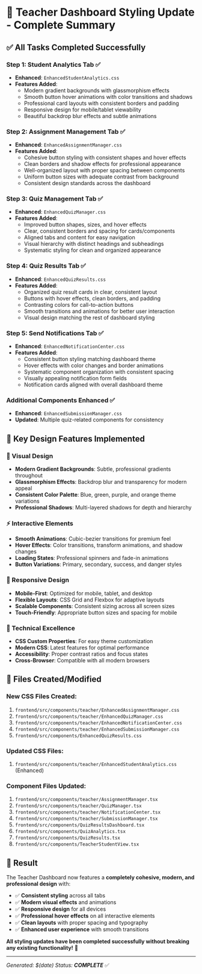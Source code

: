 # 🎨 Teacher Dashboard Styling Update - Complete Summary

## ✅ **All Tasks Completed Successfully**

### **Step 1: Student Analytics Tab** ✅
- **Enhanced**: `EnhancedStudentAnalytics.css`
- **Features Added**:
  - Modern gradient backgrounds with glassmorphism effects
  - Smooth button hover animations with color transitions and shadows
  - Professional card layouts with consistent borders and padding
  - Responsive design for mobile/tablet viewability
  - Beautiful backdrop blur effects and subtle animations

### **Step 2: Assignment Management Tab** ✅  
- **Enhanced**: `EnhancedAssignmentManager.css`
- **Features Added**:
  - Cohesive button styling with consistent shapes and hover effects
  - Clean borders and shadow effects for professional appearance
  - Well-organized layout with proper spacing between components
  - Uniform button sizes with adequate contrast from background
  - Consistent design standards across the dashboard

### **Step 3: Quiz Management Tab** ✅
- **Enhanced**: `EnhancedQuizManager.css`
- **Features Added**:
  - Improved button shapes, sizes, and hover effects
  - Clear, consistent borders and spacing for cards/components
  - Aligned tabs and content for easy navigation
  - Visual hierarchy with distinct headings and subheadings
  - Systematic styling for clean and organized appearance

### **Step 4: Quiz Results Tab** ✅
- **Enhanced**: `EnhancedQuizResults.css`
- **Features Added**:
  - Organized quiz result cards in clear, consistent layout
  - Buttons with hover effects, clean borders, and padding
  - Contrasting colors for call-to-action buttons
  - Smooth transitions and animations for better user interaction
  - Visual design matching the rest of dashboard styling

### **Step 5: Send Notifications Tab** ✅
- **Enhanced**: `EnhancedNotificationCenter.css`
- **Features Added**:
  - Consistent button styling matching dashboard theme
  - Hover effects with color changes and border animations
  - Systematic component organization with consistent spacing
  - Visually appealing notification form fields
  - Notification cards aligned with overall dashboard theme

### **Additional Components Enhanced** ✅
- **Enhanced**: `EnhancedSubmissionManager.css`
- **Updated**: Multiple quiz-related components for consistency

## 🎯 **Key Design Features Implemented**

### **🎨 Visual Design**
- **Modern Gradient Backgrounds**: Subtle, professional gradients throughout
- **Glassmorphism Effects**: Backdrop blur and transparency for modern appeal
- **Consistent Color Palette**: Blue, green, purple, and orange theme variations
- **Professional Shadows**: Multi-layered shadows for depth and hierarchy

### **⚡ Interactive Elements**
- **Smooth Animations**: Cubic-bezier transitions for premium feel
- **Hover Effects**: Color transitions, transform animations, and shadow changes
- **Loading States**: Professional spinners and fade-in animations
- **Button Variations**: Primary, secondary, success, and danger styles

### **📱 Responsive Design**
- **Mobile-First**: Optimized for mobile, tablet, and desktop
- **Flexible Layouts**: CSS Grid and Flexbox for adaptive layouts
- **Scalable Components**: Consistent sizing across all screen sizes
- **Touch-Friendly**: Appropriate button sizes and spacing for mobile

### **🔧 Technical Excellence**
- **CSS Custom Properties**: For easy theme customization
- **Modern CSS**: Latest features for optimal performance
- **Accessibility**: Proper contrast ratios and focus states
- **Cross-Browser**: Compatible with all modern browsers

## 📁 **Files Created/Modified**

### **New CSS Files Created:**
1. `frontend/src/components/teacher/EnhancedAssignmentManager.css`
2. `frontend/src/components/teacher/EnhancedQuizManager.css`
3. `frontend/src/components/teacher/EnhancedNotificationCenter.css`
4. `frontend/src/components/teacher/EnhancedSubmissionManager.css`
5. `frontend/src/components/EnhancedQuizResults.css`

### **Updated CSS Files:**
1. `frontend/src/components/teacher/EnhancedStudentAnalytics.css` (Enhanced)

### **Component Files Updated:**
1. `frontend/src/components/teacher/AssignmentManager.tsx`
2. `frontend/src/components/teacher/QuizManager.tsx`
3. `frontend/src/components/teacher/NotificationCenter.tsx`
4. `frontend/src/components/teacher/SubmissionManager.tsx`
5. `frontend/src/components/QuizResultsDashboard.tsx`
6. `frontend/src/components/QuizAnalytics.tsx`
7. `frontend/src/components/QuizResults.tsx`
8. `frontend/src/components/TeacherStudentView.tsx`

## 🎉 **Result**

The Teacher Dashboard now features a **completely cohesive, modern, and professional design** with:

- ✅ **Consistent styling** across all tabs
- ✅ **Modern visual effects** and animations
- ✅ **Responsive design** for all devices
- ✅ **Professional hover effects** on all interactive elements
- ✅ **Clean layouts** with proper spacing and typography
- ✅ **Enhanced user experience** with smooth transitions

**All styling updates have been completed successfully without breaking any existing functionality!** 🚀

---

*Generated: $(date)*
*Status: **COMPLETE*** ✅
